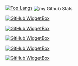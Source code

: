 <!--
### Hi there 👋


**Raking45/Raking45** is a ✨ _special_ ✨ repository because its `README.md` (this file) appears on your GitHub profile.

Here are some ideas to get you started:

- 🔭 I’m currently working on ...
- 🌱 I’m currently learning ...
- 👯 I’m looking to collaborate on ...
- 🤔 I’m looking for help with ...
- 💬 Ask me about ...
- 📫 How to reach me: ...
- 😄 Pronouns: ...
- ⚡ Fun fact: ...
-->

<!-- Languages Used Widget -->

[![Top Langs](https://github-readme-stats-git-masterrstaa-rickstaa.vercel.app/api/top-langs/?username=Raking45&layout=donut)](https://github.com/anuraghazra/github-readme-stats) <img align="center" src="https://github-readme-stats.vercel.app/api?username=madushadhanushka&include_all_commits=true&count_private=true&show_icons=true&line_height=20&title_color=2B5BBD&icon_color=1124BB&text_color=A1A1A1&bg_color=0,000000,130F40" alt="my Github Stats"/>

<!-- Skills Languages Widget -->
[![GitHub WidgetBox](https://github-widgetbox.vercel.app/api/skills?languages=js,java,python,html,css,xml,json,postgresql,mysql,powershell,perl,sass&includeNames=true)](https://github.com/Jurredr/github-widgetbox)
<!-- Frameworks Widget -->
[![GitHub WidgetBox](https://github-widgetbox.vercel.app/api/skills?frameworks=react,next,django,bootstrap,tailwind,express,angular&includeNames=true)](https://github.com/Jurredr/github-widgetbox)
<!-- Libraries Widget -->
[![GitHub WidgetBox](https://github-widgetbox.vercel.app/api/skills?libraries=tensorflow,jquery&includeNames=true)](https://github.com/Jurredr/github-widgetbox)
<!-- Skills Tools Widget -->
[![GitHub WidgetBox](https://github-widgetbox.vercel.app/api/skills?tools=git,docker,npm,mongodb,wordpress,redis,nodejs,apache,nginx,aws,jupyter,prettier&includeNames=true)](https://github.com/Jurredr/github-widgetbox)
<!-- Skills Software & IDE's Widget -->
[![GitHub WidgetBox](https://github-widgetbox.vercel.app/api/skills?software=linux,windows,vscode&includeNames=true)](https://github.com/Jurredr/github-widgetbox)
<!-- GitHub Tropy Widget
<img src="https://github-profile-trophy.vercel.app/?username=Raking45&theme=juicyfresh&no-bg=true" />-->
<!-- Top Languages Widget
<img src="https://github-readme-stats.vercel.app/api/top-langs?username=Raking45&show_icons=true&locale=en&layout=compact&theme=chartreuse-dark" alt="ovi" /> -->

